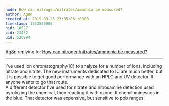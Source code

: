 ```yaml
---
node: How can nitrogen/nitrates/ammonia be measured?
author: Ag8n
created_at: 2019-03-25 23:35:06 +0000
timestamp: 1553556906
nid: 18527
cid: 23432
uid: 520994
---
```




[Ag8n](../profile/Ag8n) replying to: [How can nitrogen/nitrates/ammonia be measured?](../notes/warren/03-12-2019/how-can-nitrogen-nitrates-ammonia-be-measured)

----
 I've used ion chromatography(IC) to analyze for a number of ions, including nitrate and nitrite.  The new instruments dedicated to IC are much better, but it is possible to get good performance with an HPLC and UV detector.  If anyone wants to go that route.  
A different detector I've used for nitrate and nitrosamine detection used pyrolyzing the chemical, then reacting it with ozone.  It chemiluminesces in the blue.  That detector was expensive, but sensitive to ppb ranges.
